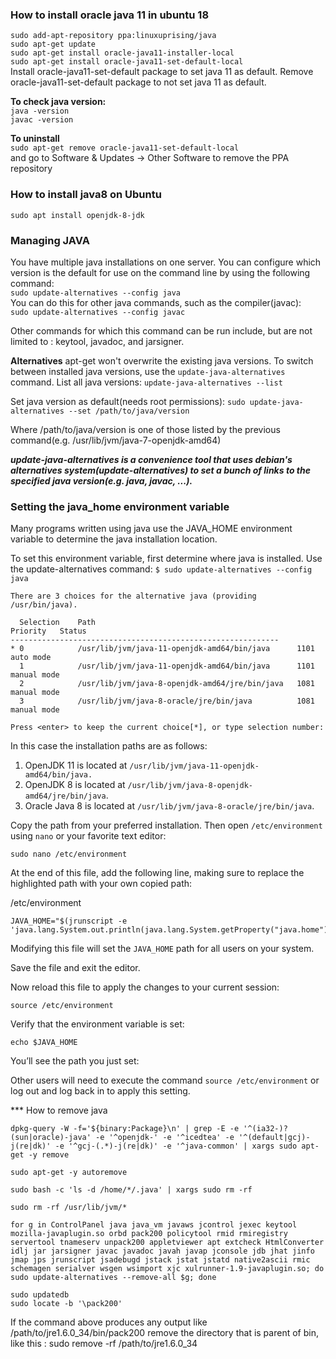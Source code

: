 ### How to install oracle java 11 in ubuntu 18

```sudo add-apt-repository ppa:linuxuprising/java```  
```sudo apt-get update```   
```sudo apt-get install oracle-java11-installer-local```   
```sudo apt-get install oracle-java11-set-default-local```    
   Install oracle-java11-set-default package to set java 11 as default. Remove oracle-java11-set-default package to not set java 11 as default. 

**To check java version:**   
```java -version```   
```javac -version```   

**To uninstall**     
```sudo apt-get remove oracle-java11-set-default-local```      
and   go to Software & Updates -> Other Software to remove the PPA repository    


### How to install java8 on Ubuntu    
```sudo apt install openjdk-8-jdk```   


### Managing JAVA
You have multiple java installations on one server. You can configure which version is the default for use on the command line by using the following command:  
```sudo update-alternatives --config java```  
You can do this for other java commands, such as the compiler(javac):  
```sudo update-alternatives --config javac```  

Other commands for which this command can be run include, but are not limited to : keytool, javadoc, and jarsigner. 

**Alternatives**
apt-get won't overwrite the existing java versions.
To switch between installed java versions, use the ```update-java-alternatives``` command.
List all java versions:
```update-java-alternatives --list```

Set java version as default(needs root permissions):
```sudo update-java-alternatives --set /path/to/java/version```

Where /path/to/java/version is one of those listed by the previous command(e.g. /usr/lib/jvm/java-7-openjdk-amd64)

***update-java-alternatives is a convenience tool that uses debian's alternatives system(update-alternatives) to set  a bunch of links to the specified java version(e.g. java, javac, ...).***

### Setting the java_home environment variable
Many programs written using java use the JAVA_HOME environment variable to determine the java installation location. 

To set this environment variable, first determine where java is installed. Use the update-alternatives command:
```$ sudo update-alternatives --config java```

```
There are 3 choices for the alternative java (providing /usr/bin/java).

  Selection    Path                                            Priority   Status
------------------------------------------------------------
* 0            /usr/lib/jvm/java-11-openjdk-amd64/bin/java      1101      auto mode
  1            /usr/lib/jvm/java-11-openjdk-amd64/bin/java      1101      manual mode
  2            /usr/lib/jvm/java-8-openjdk-amd64/jre/bin/java   1081      manual mode
  3            /usr/lib/jvm/java-8-oracle/jre/bin/java          1081      manual mode

Press <enter> to keep the current choice[*], or type selection number:
```

In this case the installation paths are as follows:

1.  OpenJDK 11 is located at  `/usr/lib/jvm/java-11-openjdk-amd64/bin/java.`
2.  OpenJDK 8 is located at  `/usr/lib/jvm/java-8-openjdk-amd64/jre/bin/java`.
3.  Oracle Java 8 is located at  `/usr/lib/jvm/java-8-oracle/jre/bin/java`.

Copy the path from your preferred installation. Then open  `/etc/environment`  using  `nano`  or your favorite text editor:

```
sudo nano /etc/environment
```

At the end of this file, add the following line, making sure to replace the highlighted path with your own copied path:

/etc/environment

```
JAVA_HOME="$(jrunscript -e 'java.lang.System.out.println(java.lang.System.getProperty("java.home"));')"
```

Modifying this file will set the  `JAVA_HOME`  path for all users on your system.

Save the file and exit the editor.

Now reload this file to apply the changes to your current session:

```
source /etc/environment
```

Verify that the environment variable is set:

```
echo $JAVA_HOME
```

You’ll see the path you just set:


Other users will need to execute the command  `source /etc/environment`  or log out and log back in to apply this setting.


*** How to remove java   
 
```
dpkg-query -W -f='${binary:Package}\n' | grep -E -e '^(ia32-)?(sun|oracle)-java' -e '^openjdk-' -e '^icedtea' -e '^(default|gcj)-j(re|dk)' -e '^gcj-(.*)-j(re|dk)' -e '^java-common' | xargs sudo apt-get -y remove
```   


```  
sudo apt-get -y autoremove

```  

```
sudo bash -c 'ls -d /home/*/.java' | xargs sudo rm -rf  
```  

```
sudo rm -rf /usr/lib/jvm/*

``` 

```
for g in ControlPanel java java_vm javaws jcontrol jexec keytool mozilla-javaplugin.so orbd pack200 policytool rmid rmiregistry servertool tnameserv unpack200 appletviewer apt extcheck HtmlConverter idlj jar jarsigner javac javadoc javah javap jconsole jdb jhat jinfo jmap jps jrunscript jsadebugd jstack jstat jstatd native2ascii rmic schemagen serialver wsgen wsimport xjc xulrunner-1.9-javaplugin.so; do sudo update-alternatives --remove-all $g; done

```

```
sudo updatedb
sudo locate -b '\pack200'
```  
If the command above produces any output like /path/to/jre1.6.0_34/bin/pack200 remove the directory that is parent of bin, like this : sudo remove -rf /path/to/jre1.6.0_34

